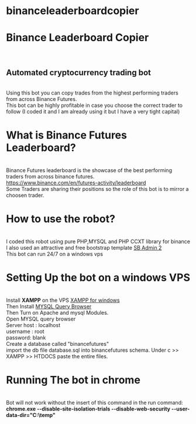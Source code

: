# binanceleaderboardcopier
<h1>Binance Leaderboard Copier</h1><br>
<h2>Automated cryptocurrency trading bot</h2><br>
Using this bot you can copy trades from the highest performing traders from across Binance Futures.<br>
This bot can be highly profitable in case you choose the correct trader to follow (I coded it and I am  already using it but I have a very tight capital)<br>
<h1>What is Binance Futures Leaderboard?</h1><br>
Binance Futures leaderboard is the showcase of the best performing traders from across binance futures.<br>
<a href = 'https://www.binance.com/en/futures-activity/leaderboard'>https://www.binance.com/en/futures-activity/leaderboard</a><br>
Some Traders are sharing their positions so the role of this bot is to mirror a choosen trader.<br>

<h1>How to use the robot?</h1><br>
I coded this robot using pure PHP,MYSQL and PHP CCXT library for binance<br>
I also used an attractive and free bootstrap template <a href='https://startbootstrap.com/theme/sb-admin-2'>SB Admin 2 </a><br>
This bot can run 24/7 on a windows vps<br>

<h1>Setting Up the bot on a windows VPS</h1><br>
Install <b>XAMPP</b> on the VPS <a href='https://www.apachefriends.org/download.html'>XAMPP for windows </a><br>
Then Install <a href='https://downloads.mysql.com/archives/query/'>MYSQL Query Browser</a>
<br>Then Turn on Apache and mysql Modules.<br>
Open MYSQL query browser <br>
Server host : localhost<br>
username : root<br>
password: blank<br>
Create a database called "binancefutures"<br>
import the db file database.sql into binancefutures schema.
Under c >> XAMPP >> HTDOCS paste the entire files.<br>

<h1>Running The bot in chrome</h1><br>
Bot will not work without the insert of this command in the run command:<br>
<b>chrome.exe  --disable-site-isolation-trials --disable-web-security --user-data-dir="C:\temp"</b>


